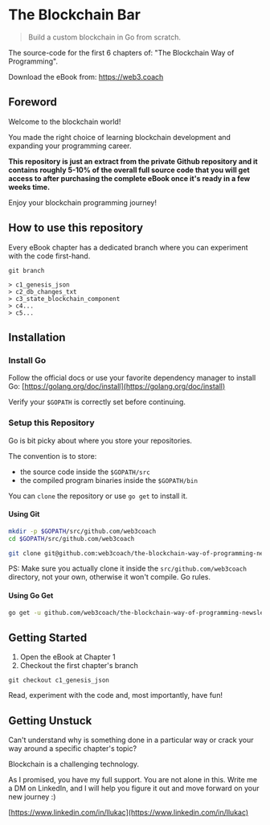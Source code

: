 # The Blockchain Bar
> Build a custom blockchain in Go from scratch.

The source-code for the first 6 chapters of: "The Blockchain Way of Programming".

Download the eBook from: https://web3.coach

## Foreword
Welcome to the blockchain world!

You made the right choice of learning blockchain development and expanding your programming career.

**This repository is just an extract from the private Github repository and it contains roughly 5-10% of the overall full source code that you will get access to after purchasing the complete eBook once it's ready in a few weeks time.**

Enjoy your blockchain programming journey! 

## How to use this repository
Every eBook chapter has a dedicated branch where you can experiment with the code first-hand.

```git
git branch

> c1_genesis_json
> c2_db_changes_txt
> c3_state_blockchain_component
> c4...
> c5...
```

## Installation

### Install Go
Follow the official docs or use your favorite dependency manager
to install Go: [https://golang.org/doc/install](https://golang.org/doc/install)

Verify your `$GOPATH` is correctly set before continuing.

### Setup this Repository

Go is bit picky about where you store your repositories.

The convention is to store:
- the source code inside the `$GOPATH/src`
- the compiled program binaries inside the `$GOPATH/bin`

You can `clone` the repository or use `go get` to install it.

#### Using Git
```bash
mkdir -p $GOPATH/src/github.com/web3coach
cd $GOPATH/src/github.com/web3coach

git clone git@github.com:web3coach/the-blockchain-way-of-programming-newsletter-edition.git
```

PS: Make sure you actually clone it inside the `src/github.com/web3coach` directory, not your own, otherwise it won't compile. Go rules.

#### Using Go Get
```bash
go get -u github.com/web3coach/the-blockchain-way-of-programming-newsletter-edition
```

## Getting Started
1. Open the eBook at Chapter 1
1. Checkout the first chapter's branch

```git
git checkout c1_genesis_json
```

Read, experiment with the code and, most importantly, have fun!

## Getting Unstuck
Can't understand why is something done in a particular way or crack your way around a specific chapter's topic?

Blockchain is a challenging technology.
   
As I promised, you have my full support. You are not alone in this. Write me a DM on LinkedIn, and I will help you figure it out and move forward on your new journey :)
   
[https://www.linkedin.com/in/llukac](https://www.linkedin.com/in/llukac)